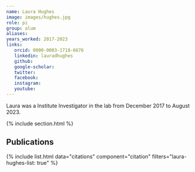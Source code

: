 ```yaml
---
name: Laura Hughes
image: images/hughes.jpg
role: pi
group: alum
aliases:
years_worked: 2017-2023
links:
   orcid: 0000-0003-1718-6676
   linkedin: lauradhughes
   github:
   google-scholar:
   twitter:
   facebook:
   instagram: 
   youtube:
---
```


Laura was a Institute Investigator in the lab from December 2017 to August 2023.

{% include section.html %}
## Publications

{% include list.html data="citations" component="citation" filters="laura-hughes-list: true" %}
